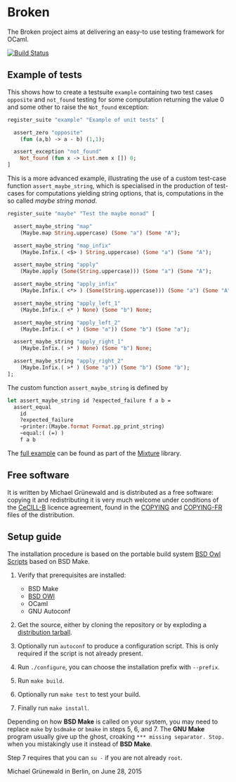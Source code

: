 # Broken

The Broken project aims at delivering an easy-to use testing framework
for OCaml.

[![Build Status](https://travis-ci.org/michipili/broken.svg?branch=master)](https://travis-ci.org/michipili/broken?branch=master)


## Example of tests

This shows how to create a testsuite `example` containing two test
cases `opposite` and `not_found` testing for some computation
returning the value 0 and some other to raise the `Not_found`
exception:

```ocaml
register_suite "example" "Example of unit tests" [

  assert_zero "opposite"
    (fun (a,b) -> a - b) (1,1);

  assert_exception "not_found"
    Not_found (fun x -> List.mem x []) 0;
]
```

This is a more advanced example, illustrating the use of a custom
test-case function `assert_maybe_string`, which is specialised in the
production of test-cases for computations yielding string options,
that is, computations in the so called *maybe string monad*.


```ocaml
register_suite "maybe" "Test the maybe monad" [

  assert_maybe_string "map"
    (Maybe.map String.uppercase) (Some "a") (Some "A");

  assert_maybe_string "map_infix"
    (Maybe.Infix.( <$> ) String.uppercase) (Some "a") (Some "A");

  assert_maybe_string "apply"
    (Maybe.apply (Some(String.uppercase))) (Some "a") (Some "A");

  assert_maybe_string "apply_infix"
    (Maybe.Infix.( <*> ) (Some(String.uppercase))) (Some "a") (Some "A");

  assert_maybe_string "apply_left_1"
    (Maybe.Infix.( <* ) None) (Some "b") None;

  assert_maybe_string "apply_left_2"
    (Maybe.Infix.( <* ) (Some "a")) (Some "b") (Some "a");

  assert_maybe_string "apply_right_1"
    (Maybe.Infix.( >* ) None) (Some "b") None;

  assert_maybe_string "apply_right_2"
    (Maybe.Infix.( >* ) (Some "a")) (Some "b") (Some "b");
];
```

The custom function `assert_maybe_string` is defined by

```ocaml
let assert_maybe_string id ?expected_failure f a b =
  assert_equal
    id
    ?expected_failure
    ~printer:(Maybe.format Format.pp_print_string)
    ~equal:( (=) )
    f a b
```
The [full example][mixture-test] can be found as part of the
[Mixture][mixture-home] library.


## Free software

It is written by Michael Grünewald and is distributed as a free
software: copying it  and redistributing it is
very much welcome under conditions of the [CeCILL-B][licence-url]
licence agreement, found in the [COPYING][licence-en] and
[COPYING-FR][licence-fr] files of the distribution.


## Setup guide

The installation procedure is based on the portable build system
[BSD Owl Scripts][bsdowl-home] based on BSD Make.

1. Verify that prerequisites are installed:
   - BSD Make
   - [BSD OWl][bsdowl-install]
   - OCaml
   - GNU Autoconf

2. Get the source, either by cloning the repository or by exploding a
   [distribution tarball](releases).

3. Optionally run `autoconf` to produce a configuration script. This
   is only required if the script is not already present.

4. Run `./configure`, you can choose the installation prefix with
   `--prefix`.

5. Run `make build`.

6. Optionally run `make test` to test your build.

7. Finally run `make install`.

Depending on how **BSD Make** is called on your system, you may need to
replace `make` by `bsdmake` or `bmake` in steps 5, 6, and 7.
The **GNU Make** program usually give up the ghost, croaking
`*** missing separator. Stop.` when you mistakingly use it instead of
**BSD Make**.

Step 7 requires that you can `su -` if you are not already `root`.


Michael Grünewald in Berlin, on June 28, 2015

  [licence-url]:        http://www.cecill.info/licences/Licence_CeCILL-B_V1-en.html
  [licence-en]:         COPYING
  [licence-fr]:         COPYING-FR
  [bsdowl-home]:        https://github.com/michipili/bsdowl
  [bsdowl-install]:     https://github.com/michipili/bsdowl/wiki/Install
  [mixture-home]:       https://github.com/michipili/mixture
  [mixture-test]:       https://github.com/michipili/mixture

